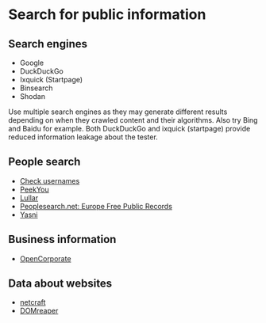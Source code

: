 # Search for public information

## Search engines
* Google
* DuckDuckGo
* Ixquick (Startpage)
* Binsearch
* Shodan

Use multiple search engines as they may generate different results depending on when they crawled content and their algorithms. Also try Bing and Baidu for example. Both DuckDuckGo and ixquick (startpage) provide reduced information leakage about the tester. 

## People search
* [Check usernames](https://checkusernames.com/)
* [PeekYou](https://www.peekyou.com/)
* [Lullar](https://lullar-com-3.appspot.com/)
* [Peoplesearch.net: Europe Free Public Records](https://publicrecords.searchsystems.net/Other_Nations/Europe_Free_Public_Records/)
* [Yasni](http://www.yasni.com/)

## Business information
* [OpenCorporate](https://opencorporates.com/)

## Data about websites

* [netcraft](https://www.netcraft.com/)
* [DOMreaper](http://domreaper.com/)





